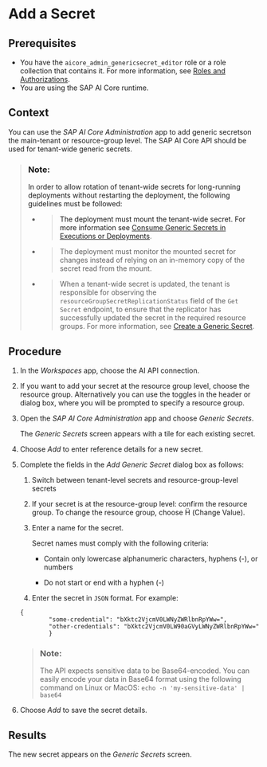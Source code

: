 <!-- loioe5cce06c8662434abaee27e77b748259 -->

<link rel="stylesheet" type="text/css" href="css/sap-icons.css"/>

# Add a Secret



<a name="loioe5cce06c8662434abaee27e77b748259__prereq_bsm_2mx_rxb"/>

## Prerequisites

-   You have the `aicore_admin_genericsecret_editor` role or a role collection that contains it. For more information, see [Roles and Authorizations](https://help.sap.com/docs/ai-launchpad/sap-ai-launchpad/roles-and-authorizations).
-   You are using the SAP AI Core runtime.



<a name="loioe5cce06c8662434abaee27e77b748259__context_k5q_fmx_rxb"/>

## Context

You can use the *SAP AI Core Administration* app to add generic secretson the main-tenant or resource-group level. The SAP AI Core API should be used for tenant-wide generic secrets.

> ### Note:  
> In order to allow rotation of tenant-wide secrets for long-running deployments without restarting the deployment, the following guidelines must be followed:
> 
> -   > The deployment must mount the tenant-wide secret. For more information see [Consume Generic Secrets in Executions or Deployments](https://help.sap.com/docs/AI_CORE/52b4adb30e6744709d6226d2b0659dea/185a3245692542a78bfeff87220410c6.html).
> -   > The deployment must monitor the mounted secret for changes instead of relying on an in-memory copy of the secret read from the mount.
> -   > When a tenant-wide secret is updated, the tenant is responsible for observing the `resourceGroupSecretReplicationStatus` field of the `Get Secret` endpoint, to ensure that the replicator has successfully updated the secret in the required resource groups. For more information, see [Create a Generic Secret](https://help.sap.com/docs/AI_CORE/52b4adb30e6744709d6226d2b0659dea/1831845910364e97b3a7c6644a9e1f4b.html).



<a name="loioe5cce06c8662434abaee27e77b748259__steps_qcc_gmx_rxb"/>

## Procedure

1.  In the *Workspaces* app, choose the AI API connection.

2.  If you want to add your secret at the resource group level, choose the resource group. Alternatively you can use the toggles in the header or dialog box, where you will be prompted to specify a resource group.

3.  Open the *SAP AI Core Administration* app and choose *Generic Secrets*.

    The *Generic Secrets* screen appears with a tile for each existing secret.

4.  Choose *Add* to enter reference details for a new secret.

5.  Complete the fields in the *Add Generic Secret* dialog box as follows:

    1.  Switch between tenant-level secrets and resource-group-level secrets

    2.  If your secret is at the resource-group level: confirm the resource group. To change the resource group, choose <span class="SAP-icons-V5"></span> \(Change Value\).

    3.  Enter a name for the secret.

        Secret names must comply with the following criteria:

        -   Contain only lowercase alphanumeric characters, hyphens \(-\), or numbers

        -   Do not start or end with a hyphen \(-\)


    4.  Enter the secret in `JSON` format. For example:


    ```
    {
    		"some-credential": "bXktc2VjcmV0LWNyZWRlbnRpYWw=",
    		"other-credentials": "bXktc2VjcmV0LW90aGVyLWNyZWRlbnRpYWw="
    		}
    ```

    > ### Note:  
    > The API expects sensitive data to be Base64-encoded. You can easily encode your data in Base64 format using the following command on Linux or MacOS: `echo -n 'my-sensitive-data' | base64`

6.  Choose *Add* to save the secret details.




<a name="loioe5cce06c8662434abaee27e77b748259__result_s1w_gmx_rxb"/>

## Results

The new secret appears on the *Generic Secrets* screen.

